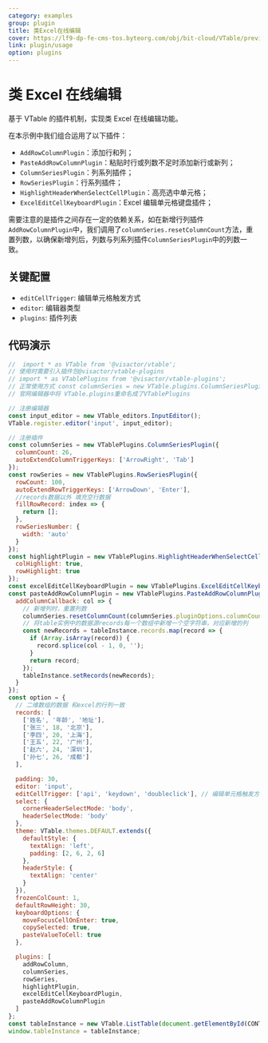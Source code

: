 ```yaml
---
category: examples
group: plugin
title: 类Excel在线编辑
cover: https://lf9-dp-fe-cms-tos.byteorg.com/obj/bit-cloud/VTable/preview/excel-online-editing.gif
link: plugin/usage
option: plugins
---
```


# 类 Excel 在线编辑

基于 VTable 的插件机制，实现类 Excel 在线编辑功能。

在本示例中我们组合运用了以下插件：

- `AddRowColumnPlugin`：添加行和列；
- `PasteAddRowColumnPlugin`：粘贴时行或列数不足时添加新行或新列；
- `ColumnSeriesPlugin`：列系列插件；
- `RowSeriesPlugin`：行系列插件；
- `HighlightHeaderWhenSelectCellPlugin`：高亮选中单元格；
- `ExcelEditCellKeyboardPlugin`：Excel 编辑单元格键盘插件；

需要注意的是插件之间存在一定的依赖关系，如在新增行列插件`AddRowColumnPlugin`中，我们调用了`columnSeries.resetColumnCount`方法，重置列数，以确保新增列后，列数与列系列插件`ColumnSeriesPlugin`中的列数一致。

## 关键配置

- `editCellTrigger`: 编辑单元格触发方式
- `editor`: 编辑器类型
- `plugins`: 插件列表

## 代码演示

```javascript livedemo template=vtable
//  import * as VTable from '@visactor/vtable';
// 使用时需要引入插件包@visactor/vtable-plugins
// import * as VTablePlugins from '@visactor/vtable-plugins';
// 正常使用方式 const columnSeries = new VTable.plugins.ColumnSeriesPlugin({});
// 官网编辑器中将 VTable.plugins重命名成了VTablePlugins

// 注册编辑器
const input_editor = new VTable_editors.InputEditor();
VTable.register.editor('input', input_editor);

// 注册插件
const columnSeries = new VTablePlugins.ColumnSeriesPlugin({
  columnCount: 26,
  autoExtendColumnTriggerKeys: ['ArrowRight', 'Tab']
});
const rowSeries = new VTablePlugins.RowSeriesPlugin({
  rowCount: 100,
  autoExtendRowTriggerKeys: ['ArrowDown', 'Enter'],
  //records数据以外 填充空行数据
  fillRowRecord: index => {
    return [];
  },
  rowSeriesNumber: {
    width: 'auto'
  }
});
const highlightPlugin = new VTablePlugins.HighlightHeaderWhenSelectCellPlugin({
  colHighlight: true,
  rowHighlight: true
});
const excelEditCellKeyboardPlugin = new VTablePlugins.ExcelEditCellKeyboardPlugin();
const pasteAddRowColumnPlugin = new VTablePlugins.PasteAddRowColumnPlugin({
  addColumnCallback: col => {
    // 新增列时，重置列数
    columnSeries.resetColumnCount(columnSeries.pluginOptions.columnCount + 1);
    // 将table实例中的数据源records每一个数组中新增一个空字符串，对应新增的列
    const newRecords = tableInstance.records.map(record => {
      if (Array.isArray(record)) {
        record.splice(col - 1, 0, '');
      }
      return record;
    });
    tableInstance.setRecords(newRecords);
  }
});
const option = {
  // 二维数组的数据 和excel的行列一致
  records: [
    ['姓名', '年龄', '地址'],
    ['张三', 18, '北京'],
    ['李四', 20, '上海'],
    ['王五', 22, '广州'],
    ['赵六', 24, '深圳'],
    ['孙七', 26, '成都']
  ],

  padding: 30,
  editor: 'input',
  editCellTrigger: ['api', 'keydown', 'doubleclick'], // 编辑单元格触发方式
  select: {
    cornerHeaderSelectMode: 'body',
    headerSelectMode: 'body'
  },
  theme: VTable.themes.DEFAULT.extends({
    defaultStyle: {
      textAlign: 'left',
      padding: [2, 6, 2, 6]
    },
    headerStyle: {
      textAlign: 'center'
    }
  }),
  frozenColCount: 1,
  defaultRowHeight: 30,
  keyboardOptions: {
    moveFocusCellOnEnter: true,
    copySelected: true,
    pasteValueToCell: true
  },

  plugins: [
    addRowColumn,
    columnSeries,
    rowSeries,
    highlightPlugin,
    excelEditCellKeyboardPlugin,
    pasteAddRowColumnPlugin
  ]
};
const tableInstance = new VTable.ListTable(document.getElementById(CONTAINER_ID), option);
window.tableInstance = tableInstance;
```

